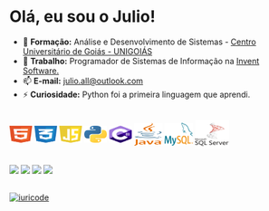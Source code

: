 # Olá, eu sou o Julio!

- 📕 **Formação:** Análise e Desenvolvimento de Sistemas - <a href="https://unigoias.com.br/" target="_blank">Centro Universitário de Goiás - UNIGOIÁS</a>
- 🔭 **Trabalho:** Programador de Sistemas de Informação na <a href="https://inventsoftware.com.br/" target="_blank">Invent Software.</a>
- 📫 **E-mail:** julio.all@outlook.com
- ⚡ **Curiosidade:** Python foi a primeira linguagem que aprendi.

 
<div style="display: inline_block"><br>
  <img align="center" alt="HTML" height="30" width="40" src="html.svg">
  <img align="center" alt="CSS" height="30" width="40" src="css.svg">
  <img align="center" alt="Js" height="30" width="40" src="javascript.svg">
  <img align="center" alt="Python" height="30" width="40" src="python.svg">
  <img align="center" alt="Csharp" height="30" width="40" src="csharp.svg">
  <img align="center" alt="java" height="40" width="50" src="java-4.svg">
  <img align="center" alt="mysql" height="40" width="50" src="mysql.svg">
  <img align="center" alt="sqlserve" height="50" width="60" src="sql-server.png">
</div>

  ##
 
<div> 
  <a href="https://instagram.com/julio.all" target="_blank"><img src="https://img.shields.io/badge/-Instagram-%23E4405F?style=for-the-badge&logo=instagram&logoColor=white" target="_blank"></a>
 <a href="https://discord.gg/julioall" target="_blank"><img src="https://img.shields.io/badge/Discord-7289DA?style=for-the-badge&logo=discord&logoColor=white" target="_blank"></a> 
  <a href="https://www.linkedin.com/in/julioall/" target="_blank"><img src="https://img.shields.io/badge/-LinkedIn-%230077B5?style=for-the-badge&logo=linkedin&logoColor=white" target="_blank"></a>
 <a href="https://wa.me/qr/R2JWZR5YSPS4D1" target="_blank"><img  src="https://img.shields.io/badge/WhatsApp-25D366?style=for-the-badge&logo=whatsapp&logoColor=white" target="_blank"></a>
</div>

##

[![iuricode](https://github-readme-stats.vercel.app/api/top-langs/?username=julioall&layout=compact)](https://github.com/anuraghazra/github-readme-stats)

